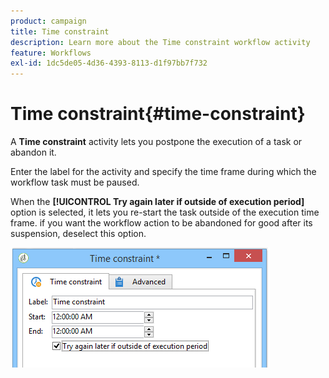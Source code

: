 ```yaml
---
product: campaign
title: Time constraint
description: Learn more about the Time constraint workflow activity
feature: Workflows
exl-id: 1dc5de05-4d36-4393-8113-d1f97bb7f732
---
```

# Time constraint{#time-constraint}



A **Time constraint** activity lets you postpone the execution of a task or abandon it.

Enter the label for the activity and specify the time frame during which the workflow task must be paused.

When the **[!UICONTROL Try again later if outside of execution period]** option is selected, it lets you re-start the task outside of the execution time frame. if you want the workflow action to be abandoned for good after its suspension, deselect this option.

![](assets/s_user_scheduled_wait.png)
